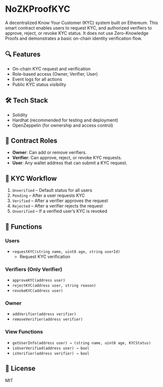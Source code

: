 # NoZKProofKYC

A decentralized Know Your Customer (KYC) system built on Ethereum. This smart contract enables users to request KYC, and authorized verifiers to approve, reject, or revoke KYC status. It does not use Zero-Knowledge Proofs and demonstrates a basic on-chain identity verification flow.

## 🔍 Features

- On-chain KYC request and verification
- Role-based access (Owner, Verifier, User)
- Event logs for all actions
- Public KYC status visibility

## 🛠 Tech Stack

- Solidity
- Hardhat (recommended for testing and deployment)
- OpenZeppelin (for ownership and access control)

## 🧱 Contract Roles

- **Owner**: Can add or remove verifiers.
- **Verifier**: Can approve, reject, or revoke KYC requests.
- **User**: Any wallet address that can submit a KYC request.

## 🔄 KYC Workflow

1. `Unverified` – Default status for all users
2. `Pending` – After a user requests KYC
3. `Verified` – After a verifier approves the request
4. `Rejected` – After a verifier rejects the request
5. `Unverified` – If a verified user’s KYC is revoked

## 🔧 Functions

### Users

- `requestKYC(string name, uint8 age, string userId)`
  - Request KYC verification

### Verifiers (Only Verifier)

- `approveKYC(address user)`
- `rejectKYC(address user, string reason)`
- `revokeKYC(address user)`

### Owner

- `addVerifier(address verifier)`
- `removeVerifier(address verifier)`

### View Functions

- `getUserInfo(address user) → (string name, uint8 age, KYCStatus)`
- `isUserVerified(address user) → bool`
- `isVerifier(address verifier) → bool`

## 📄 License

MIT
